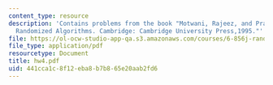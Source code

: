 ```yaml
---
content_type: resource
description: 'Contains problems from the book "Motwani, Rajeez, and Prabhakar Raghavan.
  Randomized Algorithms. Cambridge: Cambridge University Press,1995."'
file: https://ol-ocw-studio-app-qa.s3.amazonaws.com/courses/6-856j-randomized-algorithms-fall-2002/441cca1c8f12eba8b7b865e20aab2fd6_hw4.pdf
file_type: application/pdf
resourcetype: Document
title: hw4.pdf
uid: 441cca1c-8f12-eba8-b7b8-65e20aab2fd6
---
```

